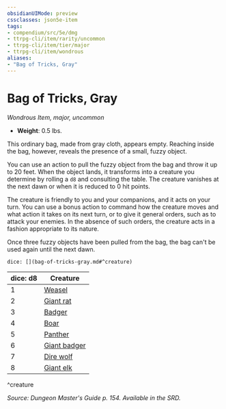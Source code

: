 ```yaml
---
obsidianUIMode: preview
cssclasses: json5e-item
tags:
- compendium/src/5e/dmg
- ttrpg-cli/item/rarity/uncommon
- ttrpg-cli/item/tier/major
- ttrpg-cli/item/wondrous
aliases: 
- "Bag of Tricks, Gray"
---
```

# Bag of Tricks, Gray
*Wondrous Item, major, uncommon*  

- **Weight**: 0.5 lbs.

This ordinary bag, made from gray cloth, appears empty. Reaching inside the bag, however, reveals the presence of a small, fuzzy object.

You can use an action to pull the fuzzy object from the bag and throw it up to 20 feet. When the object lands, it transforms into a creature you determine by rolling a `d8` and consulting the table. The creature vanishes at the next dawn or when it is reduced to 0 hit points.

The creature is friendly to you and your companions, and it acts on your turn. You can use a bonus action to command how the creature moves and what action it takes on its next turn, or to give it general orders, such as to attack your enemies. In the absence of such orders, the creature acts in a fashion appropriate to its nature.

Once three fuzzy objects have been pulled from the bag, the bag can't be used again until the next dawn.

`dice: [](bag-of-tricks-gray.md#^creature)`

| dice: d8 | Creature |
|----------|----------|
| 1 | [Weasel](/3-Mechanics/CLI/bestiary/beast/weasel.md) |
| 2 | [Giant rat](/3-Mechanics/CLI/bestiary/beast/giant-rat.md) |
| 3 | [Badger](/3-Mechanics/CLI/bestiary/beast/badger.md) |
| 4 | [Boar](/3-Mechanics/CLI/bestiary/beast/boar.md) |
| 5 | [Panther](/3-Mechanics/CLI/bestiary/beast/panther.md) |
| 6 | [Giant badger](/3-Mechanics/CLI/bestiary/beast/giant-badger.md) |
| 7 | [Dire wolf](/3-Mechanics/CLI/bestiary/beast/dire-wolf.md) |
| 8 | [Giant elk](/3-Mechanics/CLI/bestiary/beast/giant-elk.md) |
^creature

*Source: Dungeon Master's Guide p. 154. Available in the SRD.*